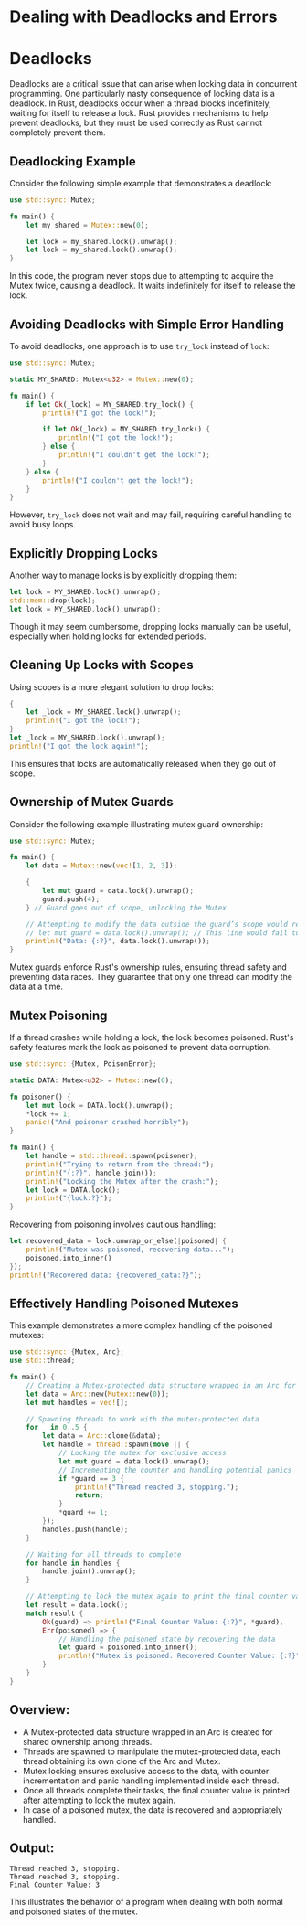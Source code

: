 # Dealing with Deadlocks and Errors

# Deadlocks

Deadlocks are a critical issue that can arise when locking data in concurrent programming. One particularly nasty consequence of locking data is a deadlock. In Rust, deadlocks occur when a thread blocks indefinitely, waiting for itself to release a lock. Rust provides mechanisms to help prevent deadlocks, but they must be used correctly as Rust cannot completely prevent them.

## Deadlocking Example

Consider the following simple example that demonstrates a deadlock:

```rust
use std::sync::Mutex;

fn main() {
    let my_shared = Mutex::new(0);

    let lock = my_shared.lock().unwrap();
    let lock = my_shared.lock().unwrap();
}
```

In this code, the program never stops due to attempting to acquire the Mutex twice, causing a deadlock. It waits indefinitely for itself to release the lock.

## Avoiding Deadlocks with Simple Error Handling

To avoid deadlocks, one approach is to use `try_lock` instead of `lock`:

```rust
use std::sync::Mutex;

static MY_SHARED: Mutex<u32> = Mutex::new(0);

fn main() {
    if let Ok(_lock) = MY_SHARED.try_lock() {
        println!("I got the lock!");

        if let Ok(_lock) = MY_SHARED.try_lock() {
            println!("I got the lock!");
        } else {
            println!("I couldn't get the lock!");
        }
    } else {
        println!("I couldn't get the lock!");
    }
}
```

However, `try_lock` does not wait and may fail, requiring careful handling to avoid busy loops.

## Explicitly Dropping Locks

Another way to manage locks is by explicitly dropping them:

```rust
let lock = MY_SHARED.lock().unwrap();
std::mem::drop(lock);
let lock = MY_SHARED.lock().unwrap();
```

Though it may seem cumbersome, dropping locks manually can be useful, especially when holding locks for extended periods.

## Cleaning Up Locks with Scopes

Using scopes is a more elegant solution to drop locks:

```rust
{
    let _lock = MY_SHARED.lock().unwrap();
    println!("I got the lock!");
}
let _lock = MY_SHARED.lock().unwrap();
println!("I got the lock again!");
```

This ensures that locks are automatically released when they go out of scope.

## Ownership of Mutex Guards

Consider the following example illustrating mutex guard ownership:

```rust
use std::sync::Mutex;

fn main() {
    let data = Mutex::new(vec![1, 2, 3]);

    {
        let mut guard = data.lock().unwrap();
        guard.push(4);
    } // Guard goes out of scope, unlocking the Mutex

    // Attempting to modify the data outside the guard’s scope would result in a compilation error
    // let mut guard = data.lock().unwrap(); // This line would fail to compile
    println!("Data: {:?}", data.lock().unwrap());
}
```
Mutex guards enforce Rust's ownership rules, ensuring thread safety and preventing data races. They guarantee that only one thread can modify the data at a time.

## Mutex Poisoning

If a thread crashes while holding a lock, the lock becomes poisoned. Rust's safety features mark the lock as poisoned to prevent data corruption.

```rust
use std::sync::{Mutex, PoisonError};

static DATA: Mutex<u32> = Mutex::new(0);

fn poisoner() {
    let mut lock = DATA.lock().unwrap();
    *lock += 1;
    panic!("And poisoner crashed horribly");
}

fn main() {
    let handle = std::thread::spawn(poisoner);
    println!("Trying to return from the thread:");
    println!("{:?}", handle.join());
    println!("Locking the Mutex after the crash:");
    let lock = DATA.lock();
    println!("{lock:?}");
}
```

Recovering from poisoning involves cautious handling:

```rust
let recovered_data = lock.unwrap_or_else(|poisoned| {
    println!("Mutex was poisoned, recovering data...");
    poisoned.into_inner()
});
println!("Recovered data: {recovered_data:?}");
```

## Effectively Handling Poisoned Mutexes

This example demonstrates a more complex handling of the poisoned mutexes:

```rust
use std::sync::{Mutex, Arc};
use std::thread;

fn main() {
    // Creating a Mutex-protected data structure wrapped in an Arc for shared ownership
    let data = Arc::new(Mutex::new(0));
    let mut handles = vec![];

    // Spawning threads to work with the mutex-protected data
    for _ in 0..5 {
        let data = Arc::clone(&data);
        let handle = thread::spawn(move || {
            // Locking the mutex for exclusive access
            let mut guard = data.lock().unwrap();
            // Incrementing the counter and handling potential panics
            if *guard == 3 {
                println!("Thread reached 3, stopping.");
                return;
            }
            *guard += 1;
        });
        handles.push(handle);
    }

    // Waiting for all threads to complete
    for handle in handles {
        handle.join().unwrap();
    }

    // Attempting to lock the mutex again to print the final counter value
    let result = data.lock();
    match result {
        Ok(guard) => println!("Final Counter Value: {:?}", *guard),
        Err(poisoned) => {
            // Handling the poisoned state by recovering the data
            let guard = poisoned.into_inner();
            println!("Mutex is poisoned. Recovered Counter Value: {:?}", *guard);
        }
    }
}
```

## Overview:

- A Mutex-protected data structure wrapped in an Arc is created for shared ownership among threads.
- Threads are spawned to manipulate the mutex-protected data, each thread obtaining its own clone of the Arc and Mutex.
- Mutex locking ensures exclusive access to the data, with counter incrementation and panic handling implemented inside each thread.
- Once all threads complete their tasks, the final counter value is printed after attempting to lock the mutex again.
- In case of a poisoned mutex, the data is recovered and appropriately handled.

## Output:

```plaintext
Thread reached 3, stopping.
Thread reached 3, stopping.
Final Counter Value: 3
```

This illustrates the behavior of a program when dealing with both normal and poisoned states of the mutex.

